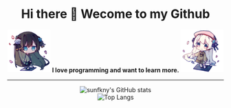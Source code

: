 <h1 align="center"> Hi there 👋 Wecome to my Github</h1>
<div align="center">
<b>

<img src="./images/left.png" width="100">
I love programming and want to learn more.
</b>
<img src="./images/logo.png" width="100">
<hr>
</div>
<div align="center">

![sunfkny's GitHub stats](https://github-readme-stats.vercel.app/api?username=melodyknit&hide_border=true&show_icons=true&count_private=true&bg_color=90,3f9eff90,f687ff90&title_color=fff&text_color=fff&icon_color=f687ff&border_radius=0)
<br>
![Top Langs](https://github-readme-stats.vercel.app/api/top-langs/?username=melodyknit&hide_border=true&layout=compact&bg_color=135,f687ff90,3f9eff90&text_color=fff&title_color=fff&border_radius=0&card_width=445)
</div>


